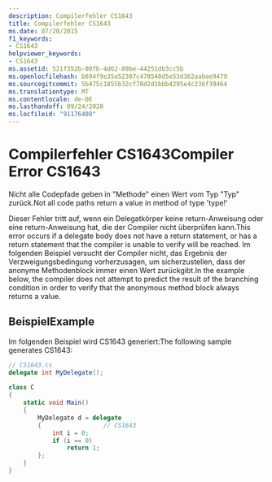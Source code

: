 ```yaml
---
description: Compilerfehler CS1643
title: Compilerfehler CS1643
ms.date: 07/20/2015
f1_keywords:
- CS1643
helpviewer_keywords:
- CS1643
ms.assetid: 521f352b-00fb-4d62-89be-44251db3cc5b
ms.openlocfilehash: b694f9e35a52307c478540d5e53d362aabae9479
ms.sourcegitcommit: 5b475c1855b32cf78d2d1bbb4295e4c236f39464
ms.translationtype: MT
ms.contentlocale: de-DE
ms.lasthandoff: 09/24/2020
ms.locfileid: "91176408"
---
```

# <a name="compiler-error-cs1643"></a><span data-ttu-id="f5e97-103">Compilerfehler CS1643</span><span class="sxs-lookup"><span data-stu-id="f5e97-103">Compiler Error CS1643</span></span>

<span data-ttu-id="f5e97-104">Nicht alle Codepfade geben in "Methode" einen Wert vom Typ "Typ" zurück.</span><span class="sxs-lookup"><span data-stu-id="f5e97-104">Not all code paths return a value in method of type 'type!'</span></span>  
  
 <span data-ttu-id="f5e97-105">Dieser Fehler tritt auf, wenn ein Delegatkörper keine return-Anweisung oder eine return-Anweisung hat, die der Compiler nicht überprüfen kann.</span><span class="sxs-lookup"><span data-stu-id="f5e97-105">This error occurs if a delegate body does not have a return statement, or has a return statement that the compiler is unable to verify will be reached.</span></span> <span data-ttu-id="f5e97-106">Im folgenden Beispiel versucht der Compiler nicht, das Ergebnis der Verzweigungsbedingung vorherzusagen, um sicherzustellen, dass der anonyme Methodenblock immer einen Wert zurückgibt.</span><span class="sxs-lookup"><span data-stu-id="f5e97-106">In the example below, the compiler does not attempt to predict the result of the branching condition in order to verify that the anonymous method block always returns a value.</span></span>  
  
## <a name="example"></a><span data-ttu-id="f5e97-107">Beispiel</span><span class="sxs-lookup"><span data-stu-id="f5e97-107">Example</span></span>  

 <span data-ttu-id="f5e97-108">Im folgenden Beispiel wird CS1643 generiert:</span><span class="sxs-lookup"><span data-stu-id="f5e97-108">The following sample generates CS1643:</span></span>  
  
```csharp  
// CS1643.cs  
delegate int MyDelegate();  
  
class C  
{  
    static void Main()  
    {  
        MyDelegate d = delegate  
        {                 // CS1643  
            int i = 0;  
            if (i == 0)  
                return 1;  
        };  
    }  
}  
```
